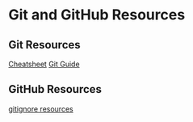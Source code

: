 # Git and GitHub Resources

## Git Resources

[Cheatsheet](https://training.github.com/downloads/github-git-cheat-sheet/)
[Git Guide](https://github.com/git-guides/)

## GitHub Resources

[gitignore resources](https://github.com/github/gitignore)
